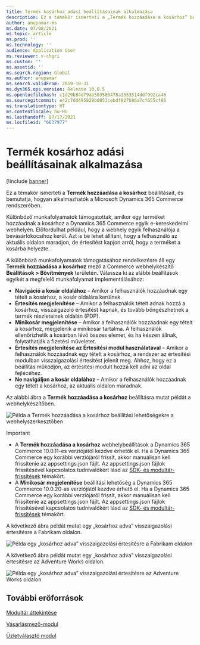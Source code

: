 ```yaml
---
title: Termék kosárhoz adási beállításainak alkalmazása
description: Ez a témakör ismerteti a „Termék hozzáadása a kosárhoz” beállításait, és bemutatja, hogyan alkalmazhatók a Microsoft Dynamics 365 Commerce rendszerében.
author: anupamar-ms
ms.date: 07/08/2021
ms.topic: article
ms.prod: ''
ms.technology: ''
audience: Application User
ms.reviewer: v-chgri
ms.custom: ''
ms.assetid: ''
ms.search.region: Global
ms.author: anupamar
ms.search.validFrom: 2019-10-31
ms.dyn365.ops.version: Release 10.0.5
ms.openlocfilehash: c1d29b84d79ab503580478a1553514ddf992ca46
ms.sourcegitcommit: e42c7dd495829b0853cebdf827b86a7cf655cf86
ms.translationtype: HT
ms.contentlocale: hu-HU
ms.lasthandoff: 07/17/2021
ms.locfileid: "6637977"
---
```

# <a name="apply-add-product-to-cart-settings"></a>Termék kosárhoz adási beállításainak alkalmazása

[!include [banner](includes/banner.md)]

Ez a témakör ismerteti a **Termék hozzáadása a kosárhoz** beállításait, és bemutatja, hogyan alkalmazhatók a Microsoft Dynamics 365 Commerce rendszerében.

Különböző munkafolyamatok támogatottak, amikor egy terméket hozzáadnak a kosárhoz a Dynamics 365 Commerce egyik e-kereskedelmi webhelyén. Előfordulhat például, hogy a webhely egyik felhasználója a bevásárlókocsihoz kerül. Azt is be lehet állítani, hogy a felhasználó az aktuális oldalon maradjon, de értesítést kapjon arról, hogy a terméket a kosárba helyezte.

A különböző munkafolyamatok támogatásához rendelkezésre áll egy **Termék hozzáadása a kosárhoz** mező a Commerce webhelykészítő **Beállítások \> Bővítmények** területén. Válassza ki az alábbi beállítások egyikét a megfelelő munkafolyamat implementálásához:

- **Navigáció a kosár oldalához** – Amikor a felhasználók hozzáadnak egy tételt a kosárhoz, a kosár oldalára kerülnek.
- **Értesítés megjelenítése** – Amikor a felhasználók tételt adnak hozzá a kosárhoz, visszaigazoló értesítést kapnak, és tovább böngészhetnek a termék részleteinek oldalán (PDP).
- **Minikosár megjelenítése** – Amikor a felhasználók hozzáadnak egy tételt a kosárhoz, megjelenik a minikosár tartalma. A felhasználók ellenőrizhetik a kosárban lévő összes elemet, és ha készen állnak, folytathatják a fizetési műveletet.
- **Értesítés megjelenítése az Értesítési modul használatával** – Amikor a felhasználók hozzáadnak egy tételt a kosárhoz, a rendszer az értesítési modulban visszaigazolási értesítést jelenít meg. Ahhoz, hogy ez a beállítás működjön, az értesítési modult hozzá kell adni az oldal fejlécéhez.
- **Ne navigáljon a kosár oldalához** – Amikor a felhasználók hozzáadnak egy tételt a kosárhoz, az aktuális oldalon maradnak.

Az alábbi ábra a **Termék hozzáadása a kosárhoz** beállításra mutat példát a webhelykészítőben.

![Példa a Termék hozzáadása a kosárhoz beállítási lehetőségekre a webhelyszerkesztőben](./media/AW_sitesettings.PNG)

> [!IMPORTANT]
> - A **Termék hozzáadása a kosárhoz** webhelybeállítások a Dynamics 365 Commerce 10.0.11-es verziójától kezdve érhetők el. Ha a Dynamics 365 Commerce egy korábbi verziójáról frissít, akkor manuálisan kell frissítenie az appsettings.json fájlt. Az appsettings.json fájlok frissítésével kapcsolatos tudnivalókért lásd az [SDK- és modultár-frissítések](e-commerce-extensibility/sdk-updates.md#update-the-appsettingsjson-file) témakört.
> - A **Minikosár megjelenítése** beállítási lehetőség a Dynamics 365 Commerce 10.0.20-as verziójától kezdve érhető el. Ha a Dynamics 365 Commerce egy korábbi verziójáról frissít, akkor manuálisan kell frissítenie az appsettings.json fájlt. Az appsettings.json fájlok frissítésével kapcsolatos tudnivalókért lásd az [SDK- és modultár-frissítések](e-commerce-extensibility/sdk-updates.md#update-the-appsettingsjson-file) témakört.

A következő ábra példát mutat egy „kosárhoz adva” visszaigazolási értesítésre a Fabrikam oldalon.

![Példa egy „kosárhoz adva” visszaigazolási értesítésre a Fabrikam oldalon](./media/ecommerce-addtocart-notifications.PNG)

A következő ábra példát mutat egy „kosárhoz adva” visszaigazolási értesítésre az Adventure Works oldalon.

![Példa egy „kosárhoz adva” visszaigazolási értesítésre az Adventure Works oldalon](./media/AW_minicart.PNG)

## <a name="additional-resources"></a>További erőforrások

[Modultár áttekintése](starter-kit-overview.md)

[Vásárlásmező-modul](add-buy-box.md)

[Üzletválasztó modul](store-selector.md)
